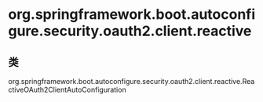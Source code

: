 # org.springframework.boot.autoconfigure.security.oauth2.client.reactive

## 类

org.springframework.boot.autoconfigure.security.oauth2.client.reactive.ReactiveOAuth2ClientAutoConfiguration




